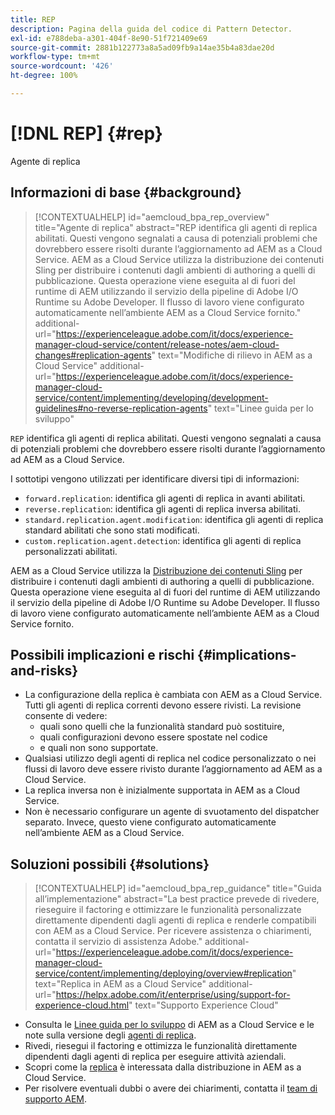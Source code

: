 ```yaml
---
title: REP
description: Pagina della guida del codice di Pattern Detector.
exl-id: e788deba-a301-404f-8e90-51f721409e69
source-git-commit: 2881b122773a8a5ad09fb9a14ae35b4a83dae20d
workflow-type: tm+mt
source-wordcount: '426'
ht-degree: 100%

---
```


# [!DNL REP] {#rep}

Agente di replica

## Informazioni di base {#background}

>[!CONTEXTUALHELP]
>id="aemcloud_bpa_rep_overview"
>title="Agente di replica"
>abstract="REP identifica gli agenti di replica abilitati. Questi vengono segnalati a causa di potenziali problemi che dovrebbero essere risolti durante l’aggiornamento ad AEM as a Cloud Service. AEM as a Cloud Service utilizza la distribuzione dei contenuti Sling per distribuire i contenuti dagli ambienti di authoring a quelli di pubblicazione. Questa operazione viene eseguita al di fuori del runtime di AEM utilizzando il servizio della pipeline di Adobe I/O Runtime su Adobe Developer. Il flusso di lavoro viene configurato automaticamente nell’ambiente AEM as a Cloud Service fornito."
>additional-url="https://experienceleague.adobe.com/it/docs/experience-manager-cloud-service/content/release-notes/aem-cloud-changes#replication-agents" text="Modifiche di rilievo in AEM as a Cloud Service"
>additional-url="https://experienceleague.adobe.com/it/docs/experience-manager-cloud-service/content/implementing/developing/development-guidelines#no-reverse-replication-agents" text="Linee guida per lo sviluppo"

`REP` identifica gli agenti di replica abilitati. Questi vengono segnalati a causa di potenziali problemi che dovrebbero essere risolti durante l’aggiornamento ad AEM as a Cloud Service.

I sottotipi vengono utilizzati per identificare diversi tipi di informazioni:

* `forward.replication`: identifica gli agenti di replica in avanti abilitati.
* `reverse.replication`: identifica gli agenti di replica inversa abilitati.
* `standard.replication.agent.modification`: identifica gli agenti di replica standard abilitati che sono stati modificati.
* `custom.replication.agent.detection`: identifica gli agenti di replica personalizzati abilitati.

AEM as a Cloud Service utilizza la [Distribuzione dei contenuti Sling](https://sling.apache.org/documentation/bundles/content-distribution.html) per distribuire i contenuti dagli ambienti di authoring a quelli di pubblicazione. Questa operazione viene eseguita al di fuori del runtime di AEM utilizzando il servizio della pipeline di Adobe I/O Runtime su Adobe Developer. Il flusso di lavoro viene configurato automaticamente nell’ambiente AEM as a Cloud Service fornito.

## Possibili implicazioni e rischi {#implications-and-risks}

* La configurazione della replica è cambiata con AEM as a Cloud Service. Tutti gli agenti di replica correnti devono essere rivisti. La revisione consente di vedere:
   * quali sono quelli che la funzionalità standard può sostituire,
   * quali configurazioni devono essere spostate nel codice
   * e quali non sono supportate.
* Qualsiasi utilizzo degli agenti di replica nel codice personalizzato o nei flussi di lavoro deve essere rivisto durante l’aggiornamento ad AEM as a Cloud Service.
* La replica inversa non è inizialmente supportata in AEM as a Cloud Service.
* Non è necessario configurare un agente di svuotamento del dispatcher separato. Invece, questo viene configurato automaticamente nell’ambiente AEM as a Cloud Service.

## Soluzioni possibili {#solutions}

>[!CONTEXTUALHELP]
>id="aemcloud_bpa_rep_guidance"
>title="Guida all’implementazione"
>abstract="La best practice prevede di rivedere, rieseguire il factoring e ottimizzare le funzionalità personalizzate direttamente dipendenti dagli agenti di replica e renderle compatibili con AEM as a Cloud Service. Per ricevere assistenza o chiarimenti, contatta il servizio di assistenza Adobe."
>additional-url="https://experienceleague.adobe.com/it/docs/experience-manager-cloud-service/content/implementing/deploying/overview#replication" text="Replica in AEM as a Cloud Service"
>additional-url="https://helpx.adobe.com/it/enterprise/using/support-for-experience-cloud.html" text="Supporto Experience Cloud"

* Consulta le [Linee guida per lo sviluppo](https://experienceleague.adobe.com/it/docs/experience-manager-cloud-service/content/implementing/developing/development-guidelines#no-reverse-replication-agents) di AEM as a Cloud Service e le note sulla versione degli [agenti di replica](https://experienceleague.adobe.com/it/docs/experience-manager-cloud-service/content/release-notes/aem-cloud-changes#replication-agents).
* Rivedi, riesegui il factoring e ottimizza le funzionalità direttamente dipendenti dagli agenti di replica per eseguire attività aziendali.
* Scopri come la [replica](https://experienceleague.adobe.com/it/docs/experience-manager-cloud-service/content/implementing/deploying/overview#replication) è interessata dalla distribuzione in AEM as a Cloud Service.
* Per risolvere eventuali dubbi o avere dei chiarimenti, contatta il [team di supporto AEM](https://helpx.adobe.com/it/enterprise/using/support-for-experience-cloud.html).
